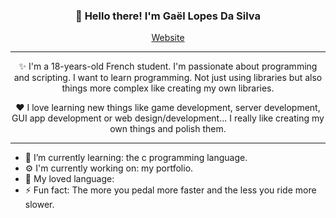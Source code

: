 ﻿<h3 align="center">👋 Hello there! I'm Gaël Lopes Da Silva</h3>
<p align="center">
  <a href="https://gael-lopes-da-silva.github.io/MyPortfolio/">Website</a>
</p>

---

<p align="center">✨ I'm a 18-years-old French student. I'm passionate about programming and scripting. I want to learn programming. Not just using libraries but also things more complex like creating my own libraries.</p>

<p align="center">❤️ I love learning new things like game development, server development, GUI app development or web design/development... I really like creating my own things and polish them.</p>

---
<link href="https://languages.abranhe.com/logos.css" rel="stylesheet">

- 🌱 I’m currently learning: the c programming language.
- ⚙️ I'm currently working on: my portfolio. 
- 📖 My loved language: <i class="programming lang-c"></i> <i class="programming lang-python"></i>
- ⚡ Fun fact: The more you pedal more faster and the less you ride more slower.
